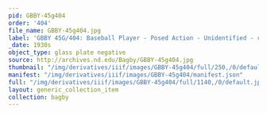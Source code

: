 ```yaml
---
pid: GBBY-45g404
order: '404'
file_name: GBBY-45g404.jpg
label: 'GBBY 45G/404: Baseball Player - Posed Action - Unidentified - c1930s'
_date: 1930s
object_type: glass plate negative
source: http://archives.nd.edu/Bagby/GBBY-45g404.jpg
thumbnail: "/img/derivatives/iiif/images/GBBY-45g404/full/250,/0/default.jpg"
manifest: "/img/derivatives/iiif/images/GBBY-45g404/manifest.json"
full: "/img/derivatives/iiif/images/GBBY-45g404/full/1140,/0/default.jpg"
layout: generic_collection_item
collection: bagby
---
```

